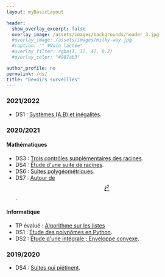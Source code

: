 ```yaml
---
layout: myBasicLayout

header:
  show_overlay_excerpt: false
  overlay_image: /assets/images/backgrounds/header_3.jpg
  #overlay_image: /assets/images/milky-way.jpg
  #caption: "" #Voie lactée"
  #overlay_filter: rgba(1, 17, 47, 0.2)
  #overlay_color: "#907ab3"

author_profile: no
permalink: /ds/
title: "Devoirs surveillés"
---
```





### 2021/2022
- DS1 : [Systèmes (A,B) et inégalités](DS1_PCSI3_2021_22_sujet.pdf).

### 2020/2021
#### Mathématiques
- DS3 : [Trois contrôles supplémentaires des racines](DS3_PCSI3_2020_21_CBD_sujet.pdf). 
- DS4 : [Étude d'une suite de racines](DS4_PCSI3_2020_21_sujet.pdf).
- DS6 : [Suites polygéométriques](DS6_PCSI3_2020_21_sujet.pdf).
- DS7 : [Autour de $$\ell^2$$](DS7_PCSI3_2020_21_sujet.pdf).

#### Informatique
- TP évalué : [Algorithme sur les listes](TP_note_1_PCSI3_2020_21.pdf)
- DS1 : [Étude des polynômes en Python](DS1_informatique_PCSI3_2020_21_sujet.pdf).
- DS2 : [Étude d'une intégrale ; Enveloppe convexe](DS2_informatique_PCSI3_2020_21_sujet.pdf).

### 2019/2020
- DS4 : [Suites qui piétinent](DS4_PCSI_2019_20_Suites_qui_pietinent.pdf).


<!--
- DS3 : [Trois contrôles supplémentaires des racines](DS3_PCSI3_2020_21_CBD_sujet.pdf). et son [corrigé](DS3_PCSI3_2020_21_CBD_corrige.pdf).
- DS4 : [Étude d'une suite de racines](DS4_PCSI3_2020_21_sujet.pdf) et son [corrigé](DS4_PCSI3_2020_21_correction.pdf).
- DS6 : [Suites polygéométriques](DS6_PCSI3_2020_21_sujet.pdf) et son [corrigé](DS6_PCSI3_2020_21_corrige.pdf).
- DS7 : [Autour de $$\ell^2$$](DS7_PCSI3_2020_21_sujet.pdf) et son [corrigé](DS7_PCSI3_2020_21_corrige.pdf).

#### Informatique
- TP évalué : [Algorithme sur les listes](TP_note_1_PCSI3_2020_21.pdf)
- DS1 : [Étude des polynômes en Python](DS1_informatique_PCSI3_2020_21_sujet.pdf) et [son corrigé](DS1_informatique_PCSI3_2020_21_corrige.pdf).
- DS2 : [Étude d'une intégrale ; Enveloppe convexe](DS2_informatique_PCSI3_2020_21_sujet.pdf) et [son corrigé](DS2_informatique_PCSI3_2020_21_corrige.pdf).

### 2019/2020
- DS4 : [Suites qui piétinent](DS4_PCSI_2019_20_Suites_qui_pietinent.pdf) et son [corrigé](DS4_PCSI_2019_20_Suites_qui_pietinent_CORRIGE.pdf).
-->

